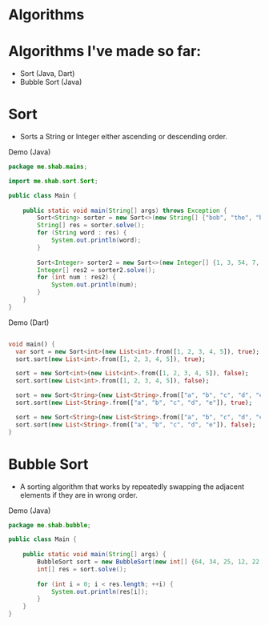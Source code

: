 # Algorithms

# Algorithms I've made so far:
- Sort (Java, Dart)
- Bubble Sort (Java)

# Sort

- Sorts a String or Integer either ascending or descending order.

Demo (Java)

```java
package me.shab.mains;

import me.shab.sort.Sort;

public class Main {
	
	public static void main(String[] args) throws Exception {
		Sort<String> sorter = new Sort<>(new String[] {"bob", "the", "builder", "is", "dumb"}, false);
		String[] res = sorter.solve();
		for (String word : res) {
			System.out.println(word);
		}
		
		Sort<Integer> sorter2 = new Sort<>(new Integer[] {1, 3, 54, 7, 8, 69}, false);
		Integer[] res2 = sorter2.solve();
		for (int num : res2) {
			System.out.println(num);
		}
	}
}
```

Demo (Dart)

```dart

void main() {
  var sort = new Sort<int>(new List<int>.from([1, 2, 3, 4, 5]), true);
  sort.sort(new List<int>.from([1, 2, 3, 4, 5]), true);

  sort = new Sort<int>(new List<int>.from([1, 2, 3, 4, 5]), false);
  sort.sort(new List<int>.from([1, 2, 3, 4, 5]), false);

  sort = new Sort<String>(new List<String>.from(["a", "b", "c", "d", "e"]), true);
  sort.sort(new List<String>.from(["a", "b", "c", "d", "e"]), true);

  sort = new Sort<String>(new List<String>.from(["a", "b", "c", "d", "e"]), false);
  sort.sort(new List<String>.from(["a", "b", "c", "d", "e"]), false);
}
```

# Bubble Sort

- A sorting algorithm that works by repeatedly swapping the adjacent elements if they are in wrong order.

Demo (Java)

```java
package me.shab.bubble;

public class Main {
	
	public static void main(String[] args) {
		BubbleSort sort = new BubbleSort(new int[] {64, 34, 25, 12, 22, 11, 90});
		int[] res = sort.solve();
		
		for (int i = 0; i < res.length; ++i) {
			System.out.println(res[i]);
		}
	}
}
```
